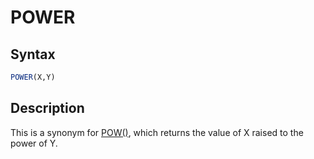 # POWER

## Syntax

```sql
POWER(X,Y)
```

## Description

This is a synonym for [POW()](/built-in-functions/numeric-functions/pow/), which returns the value of X raised to the power of Y.